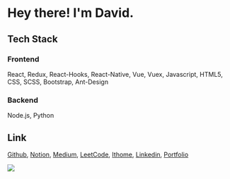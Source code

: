 # Hey there! I'm David.

## Tech Stack
### Frontend
React, Redux, React-Hooks, React-Native, Vue, Vuex, Javascript, HTML5, CSS, SCSS, Bootstrap, Ant-Design
### Backend
Node.js, Python

## Link
[Github](https://github.com/janlin002),
[Notion](https://www.notion.so/Jan-s-a5e3536df10849118641cc3d1ed6b46b),
[Medium](https://123davidbill.medium.com/),
[LeetCode](https://leetcode.com/123davidbill/),
[Ithome](https://ithelp.ithome.com.tw/users/20129747),
[Linkedin](https://www.linkedin.com/in/jan-l-b51ba79b/),
[Portfolio](https://janlin002.github.io/portfolio/#/)

<img src="https://github-readme-stats.vercel.app/api/top-langs/?username=janlin002&show_icons=true&langs_count=30&layout=compact&include_all_commits=true&count_private=true&bg_color=ligth&title_color=dark&text_color=dark&hide=jupyter%20notebook,css,html,hack,%23">



